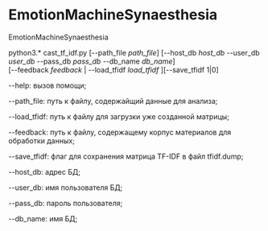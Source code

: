 # EmotionMachineSynaesthesia
EmotionMachineSynaesthesia

python3.* cast_tf_idf.py [--path_file _path_file_]
                      [--host_db _host_db_  --user_db _user_db_  --pass_db _pass_db_ --db_name _db_name_]                    
                      [--feedback _feedback_ | --load_tfidf _load_tfidf_ ][--save_tfidf 1|0]

--help:       вызов помощи;

--path_file:  путь к файлу, содержайщий данные для анализа;

--load_tfidf: путь к файлу для загрузки уже созданной матрицы;

--feedback:   путь к файлу, содержащему корпус материалов для обработки данных;

--save_tfidf: флаг для сохранения матрица TF-IDF в файл tfidf.dump;

--host_db:    адрес БД;

--user_db:    имя пользователя БД;

--pass_db:    пароль пользователя;

--db_name:    имя БД;
